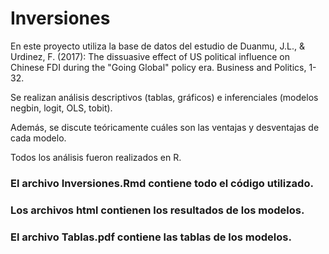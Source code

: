 # Inversiones
En este proyecto utiliza la base de datos del estudio de Duanmu, J.L., & Urdinez, F. (2017): The dissuasive effect of US political influence on Chinese FDI during the "Going Global" policy era. Business and Politics, 1-32.

Se realizan análisis descriptivos (tablas, gráficos) e inferenciales (modelos negbin, logit, OLS, tobit).

Además, se discute teóricamente cuáles son las ventajas y desventajas de cada modelo.

Todos los análisis fueron realizados en R.

### El archivo Inversiones.Rmd contiene todo el código utilizado.
### Los archivos html contienen los resultados de los modelos.
### El archivo Tablas.pdf contiene las tablas de los modelos.
